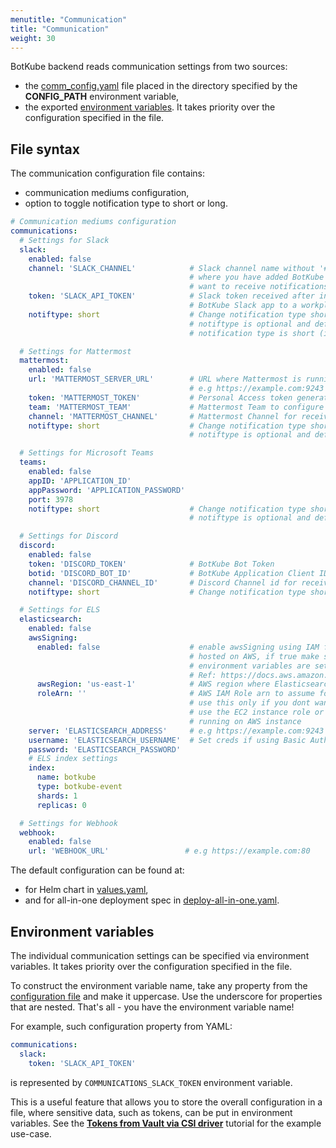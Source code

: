 ```yaml
---
menutitle: "Communication"
title: "Communication"
weight: 30
---
```


BotKube backend reads communication settings from two sources:
- the [comm_config.yaml](#file-syntax) file placed in the directory specified by the **CONFIG_PATH** environment variable,
- the exported [environment variables](#environment-variables). It takes priority over the configuration specified in the file.

## File syntax

The communication configuration file contains:

- communication mediums configuration,
- option to toggle notification type to short or long.

```yaml
# Communication mediums configuration
communications:
  # Settings for Slack
  slack:
    enabled: false
    channel: 'SLACK_CHANNEL'            # Slack channel name without '#' prefix
                                        # where you have added BotKube and
                                        # want to receive notifications in
    token: 'SLACK_API_TOKEN'            # Slack token received after installing
                                        # BotKube Slack app to a workplace
    notiftype: short                    # Change notification type short/long.
                                        # notiftype is optional and default
                                        # notification type is short (if not specified)

  # Settings for Mattermost
  mattermost:
    enabled: false
    url: 'MATTERMOST_SERVER_URL'        # URL where Mattermost is running.
                                        # e.g https://example.com:9243
    token: 'MATTERMOST_TOKEN'           # Personal Access token generated by BotKube user
    team: 'MATTERMOST_TEAM'             # Mattermost Team to configure with BotKube
    channel: 'MATTERMOST_CHANNEL'       # Mattermost Channel for receiving BotKube alerts
    notiftype: short                    # Change notification type short/long you want to receive.
                                        # notiftype is optional and default notification type is short (if not specified)

  # Settings for Microsoft Teams
  teams:
    enabled: false
    appID: 'APPLICATION_ID'
    appPassword: 'APPLICATION_PASSWORD'
    port: 3978
    notiftype: short                    # Change notification type short/long you want to receive.
                                        # notiftype is optional and default notification type is short (if not specified)

  # Settings for Discord
  discord:
    enabled: false
    token: 'DISCORD_TOKEN'	            # BotKube Bot Token
    botid: 'DISCORD_BOT_ID'             # BotKube Application Client ID
    channel: 'DISCORD_CHANNEL_ID'       # Discord Channel id for receiving BotKube alerts
    notiftype: short                    # Change notification type short/long you want to receive. notiftype is optional and Default notification type is short (if not specified)

  # Settings for ELS
  elasticsearch:
    enabled: false
    awsSigning:
      enabled: false                    # enable awsSigning using IAM for Elastisearch
                                        # hosted on AWS, if true make sure AWS
                                        # environment variables are set.
                                        # Ref: https://docs.aws.amazon.com/cli/latest/userguide/cli-configure-envvars.html
      awsRegion: 'us-east-1'            # AWS region where Elasticsearch is deployed
      roleArn: ''                       # AWS IAM Role arn to assume for credentials,
                                        # use this only if you dont want to
                                        # use the EC2 instance role or not
                                        # running on AWS instance
    server: 'ELASTICSEARCH_ADDRESS'     # e.g https://example.com:9243
    username: 'ELASTICSEARCH_USERNAME'  # Set creds if using Basic Auth
    password: 'ELASTICSEARCH_PASSWORD'
    # ELS index settings
    index:
      name: botkube
      type: botkube-event
      shards: 1
      replicas: 0

  # Settings for Webhook
  webhook:
    enabled: false
    url: 'WEBHOOK_URL'                 # e.g https://example.com:80
```

The default configuration can be found at:
- for Helm chart in [values.yaml](https://github.com/infracloudio/botkube/blob/master/helm/botkube/values.yaml),
- and for all-in-one deployment spec in [deploy-all-in-one.yaml](https://github.com/infracloudio/botkube/blob/master/deploy-all-in-one.yaml).

## Environment variables

The individual communication settings can be specified via environment variables. It takes priority over the configuration specified in the file.

To construct the environment variable name, take any property from the [configuration file](#file-syntax) and make it uppercase. Use the underscore for properties that are nested. That's all - you have the environment variable name!

For example, such configuration property from YAML:
```yaml
communications:
  slack:
    token: 'SLACK_API_TOKEN'
```
is represented by `COMMUNICATIONS_SLACK_TOKEN` environment variable.

This is a useful feature that allows you to store the overall configuration in a file, where sensitive data, such as tokens, can be put in environment variables. See the [**Tokens from Vault via CSI driver**](/configuration/communication/vault-csi/) tutorial for the example use-case.
